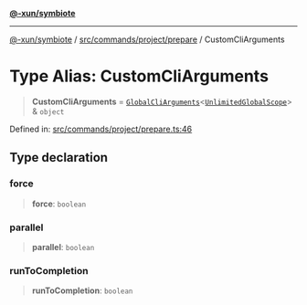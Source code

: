 [**@-xun/symbiote**](../../../../../README.md)

***

[@-xun/symbiote](../../../../../README.md) / [src/commands/project/prepare](../README.md) / CustomCliArguments

# Type Alias: CustomCliArguments

> **CustomCliArguments** = [`GlobalCliArguments`](../../../../configure/type-aliases/GlobalCliArguments.md)\<[`UnlimitedGlobalScope`](../../../../configure/enumerations/UnlimitedGlobalScope.md)\> & `object`

Defined in: [src/commands/project/prepare.ts:46](https://github.com/Xunnamius/symbiote/blob/a1f5561e6e036b3d2f78a95f5bba872cff737ed5/src/commands/project/prepare.ts#L46)

## Type declaration

### force

> **force**: `boolean`

### parallel

> **parallel**: `boolean`

### runToCompletion

> **runToCompletion**: `boolean`
